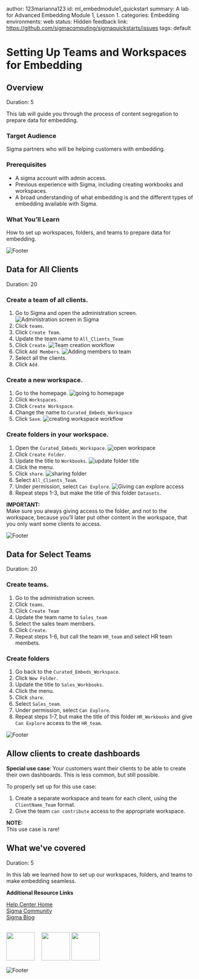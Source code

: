 author: 123marianna123
id: ml_embedmodule1_quickstart
summary: A lab for Advanced Embedding Module 1, Lesson 1.
categories: Embedding
environments: web
status: Hidden
feedback link: https://github.com/sigmacomputing/sigmaquickstarts/issues
tags: default

<!-- 
SETTING THE AVAILABLE CATEGORIES WILL MAKE YOUR QUICKSTART PART OF A GROUP THAT USERS CAN FILTER ON IN THE QUICKSTART PORTAL.

AVAILABLE CATEGORIES ARE:
Administration
Embedding
Functions
Fundamentals
Partners
Snowflake
Tables (include pivot and input tables for now)
Use-cases

PLEASE REVIEW THE SIGMA QUICKSTART STYLE GUIDE. ALL QUICKSTART SHOULD SHARE A COMMON LOOK AND FEEL. 

YOU MAY WANT TO REVIEW A PUBLISHED GUIDE FIRST SO THAT YOU ARE FAMILIAR WITH HOW COMMON MARKDOWN IS APPLIED YOU CAN ACCESS THE SIGMA QUICKSTART STYLE GUIDE HERE:
http://localhost:8000/guide/sigma-style-guide/index.html?index=..%2F..internal#0
-->

# Setting Up Teams and Workspaces for Embedding
<!-- The above name is what appears on the website and is searchable. -->

## Overview 
Duration: 5 
<!--Duration is deprecated and no longer required, however the code still expects to see it so include it for each section. The actual time value does not matter. -->

This lab will guide you through the process of content segregation to prepare data for embedding.

### Target Audience
Sigma partners who will be helping customers with embedding.

### Prerequisites

<ul>
  <li>A sigma account with admin access.</li>
  <li>Previous experience with Sigma, including creating workbooks and workspaces.</li>
  <li>A broad understanding of what embedding is and the different types of embedding available with Sigma.</li>
</ul>
  
### What You’ll Learn
How to set up workspaces, folders, and teams to prepare data for embedding.


![Footer](assets/sigma_footer.png)
<!-- NOTE: SIGMA LOGO REQUIRED AT END OF EACH ## SECTION -->
<!-- END OF OVERVIEW -->

## Data for All Clients
Duration: 20

### Create a team of all clients.
1. Go to Sigma and open the administration screen.
![Administration screen in Sigma](assets/m1_l1_step1.png)
2. Click `teams`.
3. Click `Create Team`.
4. Update the team name to `All_Clients_Team`
5. Click `Create`.
![Team creation workflow](assets/m1_l1_step5.png)
6. Click `Add Members`.
![Adding members to team](assets/m1_l1_step6.png)
7. Select all the clients.
8. Click `Add`.

### Create a new workspace.
1. Go to the homepage.
![going to homepage](assets/m1_l1_step1WORKSPACE.png)
2. Click `Workspaces`.
3. Click `Create Workspace`.
4. Change the name to `Curated_Embeds_Workspace`
5. Click `Save`.
![creating workspace workflow](assets/m1_l1_step5WORKSPACE.png)

### Create folders in your workspace.
1. Open the `Curated_Embeds_Workspace`.
![open workspace](assets/m1_l1_step1FOLDERS.png)
2. Click `Create Folder`.
3. Update the title to `Workbooks`.
![update folder title](assets/m1_l1_step3FOLDERS.png)
4. Click the menu.
5. Click `share`.
![sharing folder](assets/m1_l1_step5FOLDERS.png)
6. Select `All_Clients_Team`.
7. Under permission, select `Can Explore`.
![Giving can explore access](assets/m1_l1_step7FOLDERS.png)
8. Repeat steps 1-3, but make the title of this folder `Datasets`.

<aside class="positive">
<strong>IMPORTANT:</strong><br> Make sure you always giving access to the folder, and not to the workspace, because you’ll later put other content in the workspace, that you only want some clients to access.
</aside>

![Footer](assets/sigma_footer.png)
<!-- END OF SECTION-->

## Data for Select Teams
Duration: 20

### Create teams.
1. Go to the administration screen.
2. Click `teams`.
3. Click `Create Team`
4. Update the team name to `Sales_team`
5. Select the sales team members.
6. Click `Create`.
7. Repeat steps 1-6, but call the team `HR_team` and select HR team membets.


### Create folders
1. Go back to the `Curated_Embeds_Workspace`.
2. Click `New Folder`.
3. Update the title to `Sales_Workbooks`.
4. Click the menu.
5. Click `share`.
6. Select `Sales_team`.
7. Under permission, select `Can Explore`.
8. Repeat steps 1-7, but make the title of this folder `HR_Workbooks` and give `Can Explore` access to the `HR_team`.

![Footer](assets/sigma_footer.png)
<!-- END OF SECTION-->

## Allow clients to create dashboards
**Special use case**: Your customers want their clients to be able to create their own dashboards. This is less common, but still possible. 

To properly set up for this use case:
1. Create a separate workspace and team for each client, using the `ClientName_Team` format. 
2. Give the team `can contribute` access to the appropriate workspace.

<aside class="negative">
<strong>NOTE:</strong><br> This use case is rare!
</aside>


## What we've covered
Duration: 5

In this lab we learned how to set up our workspaces, folders, and teams to make embedding seamless.

<!-- THE FOLLOWING ADDITIONAL RESOURCES IS REQUIRED AS IS FOR ALL QUICKSTARTS -->
**Additional Resource Links**

[Help Center Home](https://help.sigmacomputing.com/hc/en-us)<br>
[Sigma Community](https://community.sigmacomputing.com/)<br>
[Sigma Blog](https://www.sigmacomputing.com/blog/)<br>
<br>

[<img src="./assets/twitter.jpeg" width="75"/>](https://twitter.com/sigmacomputing)&emsp;
[<img src="./assets/linkedin.png" width="75"/>](https://www.linkedin.com/company/sigmacomputing)
[<img src="./assets/facebook.png" width="75"/>](https://www.facebook.com/sigmacomputing)

![Footer](assets/sigma_footer.png)
<!-- END OF WHAT WE COVERED -->
<!-- END OF QUICKSTART -->